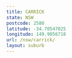 ```yaml
---
title: CARRICK
state: NSW
postcode: 2580
latitude: -34.70547025
longitude: 149.9056718
url: /nsw/carrick/
layout: suburb
---
```

